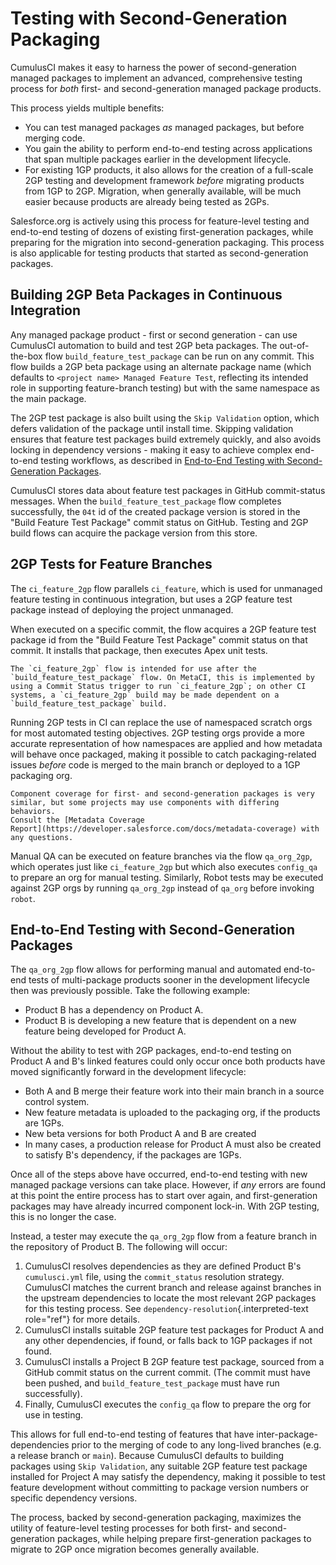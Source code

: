# Testing with Second-Generation Packaging

CumulusCI makes it easy to harness the power of second-generation
managed packages to implement an advanced, comprehensive testing process
for _both_ first- and second-generation managed package products.

This process yields multiple benefits:

-   You can test managed packages _as_ managed packages, but before
    merging code.
-   You gain the ability to perform end-to-end testing across
    applications that span multiple packages earlier in the development
    lifecycle.
-   For existing 1GP products, it also allows for the creation of a
    full-scale 2GP testing and development framework _before_ migrating
    products from 1GP to 2GP. Migration, when generally available, will
    be much easier because products are already being tested as 2GPs.

Salesforce.org is actively using this process for feature-level testing
and end-to-end testing of dozens of existing first-generation packages,
while preparing for the migration into second-generation packaging. This
process is also applicable for testing products that started as
second-generation packages.

## Building 2GP Beta Packages in Continuous Integration

Any managed package product - first or second generation - can use
CumulusCI automation to build and test 2GP beta packages. The
out-of-the-box flow `build_feature_test_package` can be run on any
commit. This flow builds a 2GP beta package using an alternate package
name (which defaults to `<project name> Managed Feature Test`,
reflecting its intended role in supporting feature-branch testing) but
with the same namespace as the main package.

The 2GP test package is also built using the `Skip Validation` option,
which defers validation of the package until install time. Skipping
validation ensures that feature test packages build extremely quickly,
and also avoids locking in dependency versions - making it easy to
achieve complex end-to-end testing workflows, as described in
[End-to-End Testing with Second-Generation
Packages](#end-to-end-testing-with-second-generation-packages).

CumulusCI stores data about feature test packages in GitHub
commit-status messages. When the `build_feature_test_package` flow
completes successfully, the `04t` id of the created package version is
stored in the \"Build Feature Test Package\" commit status on GitHub.
Testing and 2GP build flows can acquire the package version from this
store.

## 2GP Tests for Feature Branches

The `ci_feature_2gp` flow parallels `ci_feature`, which is used for
unmanaged feature testing in continuous integration, but uses a 2GP
feature test package instead of deploying the project unmanaged.

When executed on a specific commit, the flow acquires a 2GP feature test
package id from the \"Build Feature Test Package\" commit status on that
commit. It installs that package, then executes Apex unit tests.

```{note}
The `ci_feature_2gp` flow is intended for use after the
`build_feature_test_package` flow. On MetaCI, this is implemented by
using a Commit Status trigger to run `ci_feature_2gp`; on other CI
systems, a `ci_feature_2gp` build may be made dependent on a
`build_feature_test_package` build.
```

Running 2GP tests in CI can replace the use of namespaced scratch orgs
for most automated testing objectives. 2GP testing orgs provide a more
accurate representation of how namespaces are applied and how metadata
will behave once packaged, making it possible to catch packaging-related
issues _before_ code is merged to the main branch or deployed to a 1GP
packaging org.

```{note}
Component coverage for first- and second-generation packages is very
similar, but some projects may use components with differing behaviors.
Consult the [Metadata Coverage
Report](https://developer.salesforce.com/docs/metadata-coverage) with
any questions.
```

Manual QA can be executed on feature branches via the flow `qa_org_2gp`,
which operates just like `ci_feature_2gp` but which also executes
`config_qa` to prepare an org for manual testing. Similarly, Robot tests
may be executed against 2GP orgs by running `qa_org_2gp` instead of
`qa_org` before invoking `robot`.

## End-to-End Testing with Second-Generation Packages

The `qa_org_2gp` flow allows for performing manual and automated
end-to-end tests of multi-package products sooner in the development
lifecycle then was previously possible. Take the following example:

-   Product B has a dependency on Product A.
-   Product B is developing a new feature that is dependent on a new
    feature being developed for Product A.

Without the ability to test with 2GP packages, end-to-end testing on
Product A and B's linked features could only occur once both products
have moved significantly forward in the development lifecycle:

-   Both A and B merge their feature work into their main branch in a
    source control system.
-   New feature metadata is uploaded to the packaging org, if the
    products are 1GPs.
-   New beta versions for both Product A and B are created
-   In many cases, a production release for Product A must also be
    created to satisfy B's dependency, if the packages are 1GPs.

Once all of the steps above have occurred, end-to-end testing with new
managed package versions can take place. However, if _any_ errors are
found at this point the entire process has to start over again, and
first-generation packages may have already incurred component lock-in.
With 2GP testing, this is no longer the case.

Instead, a tester may execute the `qa_org_2gp` flow from a feature
branch in the repository of Product B. The following will occur:

1.  CumulusCI resolves dependencies as they are defined Product B's
    `cumulusci.yml` file, using the `commit_status` resolution strategy.
    CumulusCI matches the current branch and release against branches in
    the upstream dependencies to locate the most relevant 2GP packages
    for this testing process. See
    `dependency-resolution`{.interpreted-text role="ref"} for more
    details.
2.  CumulusCI installs suitable 2GP feature test packages for Product A
    and any other dependencies, if found, or falls back to 1GP packages
    if not found.
3.  CumulusCI installs a Project B 2GP feature test package, sourced
    from a GitHub commit status on the current commit. (The commit must
    have been pushed, and `build_feature_test_package` must have run
    successfully).
4.  Finally, CumulusCI executes the `config_qa` flow to prepare the org
    for use in testing.

This allows for full end-to-end testing of features that have
inter-package-dependencies prior to the merging of code to any
long-lived branches (e.g. a release branch or `main`). Because CumulusCI
defaults to building packages using `Skip Validation`, any suitable 2GP
feature test package installed for Project A may satisfy the dependency,
making it possible to test feature development without committing to
package version numbers or specific dependency versions.

The process, backed by second-generation packaging, maximizes the
utility of feature-level testing processes for both first- and
second-generation packages, while helping prepare first-generation
packages to migrate to 2GP once migration becomes generally available.
